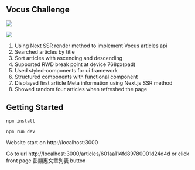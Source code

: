 ## Vocus Challenge

![](https://i.imgur.com/qmW5mhY.png)

![](https://i.imgur.com/feWwTlN.png)

1. Using Next SSR render method to implement Vocus articles api
2. Searched articles by title
3. Sort articles with ascending and descending
4. Supported RWD break point at device 768px(pad)
5. Used styled-components for ui framework
6. Structured components with functional component 
7. Displayed first article Meta information using Next.js SSR method
8. Showed random four articles when refreshed the page


## Getting Started

```bash
npm install
```

```bash
npm run dev
```

Website start on http://localhost:3000

Go to url http://localhost:3000/articles/601aa114fd89780001d24d4d
or click front page 彭顯惠文章列表 button
